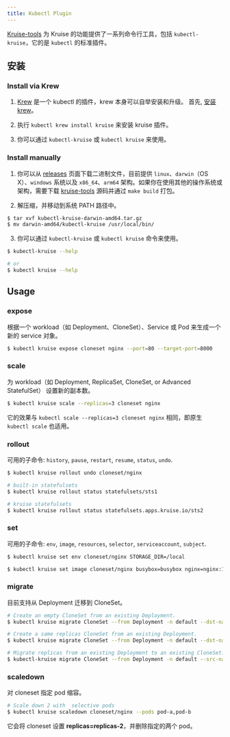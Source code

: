 ```yaml
---
title: Kubectl Plugin
---
```


[Kruise-tools](https://github.com/openkruise/kruise-tools) 为 Kruise 的功能提供了一系列命令行工具，包括 `kubectl-kruise`，它的是 `kubectl` 的标准插件。

## 安装
### Install via Krew
1. [Krew](https://krew.sigs.k8s.io/) 是一个 kubectl 的插件，krew 本身可以自举安装和升级。
首先, [安装 krew](https://krew.sigs.k8s.io/docs/user-guide/setup/install/)。

2. 执行 `kubectl krew install kruise` 来安装 kruise 插件。

3. 你可以通过 `kubectl-kruise` 或 `kubectl kruise` 来使用。
### Install manually
1. 你可以从 [releases](https://github.com/openkruise/kruise-tools/releases) 页面下载二进制文件，目前提供 `linux`、`darwin`（OS X）、`windows` 系统以及 `x86_64`、`arm64` 架构。如果你在使用其他的操作系统或架构，需要下载 [kruise-tools](https://github.com/openkruise/kruise-tools) 源码并通过 `make build` 打包。

2. 解压缩，并移动到系统 PATH 路径中。

```bash
$ tar xvf kubectl-kruise-darwin-amd64.tar.gz
$ mv darwin-amd64/kubectl-kruise /usr/local/bin/
```

3. 你可以通过 `kubectl-kruise` 或 `kubectl kruise` 命令来使用。

```bash
$ kubectl-kruise --help

# or
$ kubectl kruise --help
```

## Usage

### expose

根据一个 workload（如 Deployment、CloneSet）、Service 或 Pod 来生成一个新的 service 对象。

```bash
$ kubectl kruise expose cloneset nginx --port=80 --target-port=8000
```

### scale

为 workload（如 Deployment, ReplicaSet, CloneSet, or Advanced StatefulSet） 设置新的副本数。

```bash
$ kubectl kruise scale --replicas=3 cloneset nginx
```

它的效果与 `kubectl scale --replicas=3 cloneset nginx` 相同，即原生 `kubectl scale` 也适用。

### rollout

可用的子命令: `history`, `pause`, `restart`, `resume`, `status`, `undo`.

```bash
$ kubectl kruise rollout undo cloneset/nginx

# built-in statefulsets
$ kubectl kruise rollout status statefulsets/sts1

# kruise statefulsets
$ kubectl kruise rollout status statefulsets.apps.kruise.io/sts2
```

### set

可用的子命令: `env`, `image`, `resources`, `selector`, `serviceaccount`, `subject`.

```bash
$ kubectl kruise set env cloneset/nginx STORAGE_DIR=/local

$ kubectl kruise set image cloneset/nginx busybox=busybox nginx=nginx:1.9.1
```

### migrate

目前支持从 Deployment 迁移到 CloneSet。

```bash
# Create an empty CloneSet from an existing Deployment.
$ kubectl kruise migrate CloneSet --from Deployment -n default --dst-name deployment-name --create

# Create a same replicas CloneSet from an existing Deployment.
$ kubectl kruise migrate CloneSet --from Deployment -n default --dst-name deployment-name --create --copy

# Migrate replicas from an existing Deployment to an existing CloneSet.
$ kubectl-kruise migrate CloneSet --from Deployment -n default --src-name cloneset-name --dst-name deployment-name --replicas 10 --max-surge=2
```

### scaledown

对 cloneset 指定 pod 缩容。

```bash
# Scale down 2 with  selective pods
$ kubectl kruise scaledown cloneset/nginx --pods pod-a,pod-b
```

它会将 cloneset 设置 **replicas=replicas-2**，并删除指定的两个 pod。
